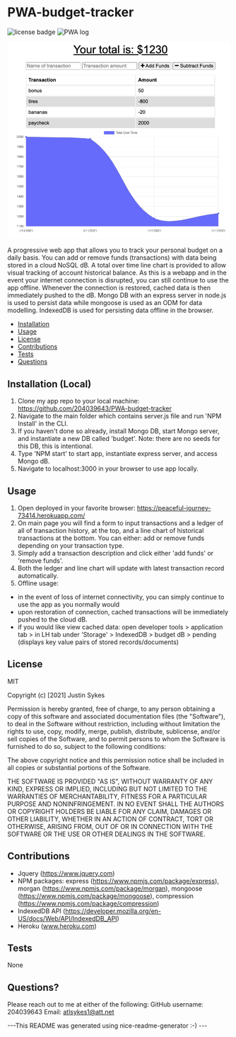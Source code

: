 # PWA-budget-tracker

![license badge](https://img.shields.io/badge/license-MIT-brightgreen)
<img src="public/pwalogo.svg" width="8%" alt="PWA log">

![app screenshot](public/PWA-budget-tracker-app-screenshot1.png)

A progressive web app that allows you to track your personal budget on a daily basis. You can add or remove funds (transactions) with data being stored in a cloud NoSQL dB. A total over time line chart is provided to allow visual tracking of account historical balance. As this is a webapp and in the event your internet connection is disrupted, you can still continue to use the app offline. Whenever the connection is restored, cached data is then immediately pushed to the dB. Mongo DB with an express server in node.js is used to persist data while mongoose is used as an ODM for data modelling. IndexedDB is used for persisting data offline in the browser.
    
- [Installation](#installation)
- [Usage](#usage)
- [License](#license)
- [Contributions](#contributions)
- [Tests](#test)
- [Questions](#questions)
    
## Installation (Local)
    
1. Clone my app repo to your local machine: https://github.com/204039643/PWA-budget-tracker
2. Navigate to the main folder which contains server.js file and run 'NPM Install' in the CLI.
3. If you haven't done so already, install Mongo DB, start Mongo server, and instantiate a new DB called 'budget'. Note: there are no seeds for this DB, this is intentional.
4. Type 'NPM start' to start app, instantiate express server, and access Mongo dB.
5. Navigate to localhost:3000 in your browser to use app locally.
    
## Usage
    
1. Open deployed in your favorite browser: https://peaceful-journey-73414.herokuapp.com/
2. On main page you will find a form to input transactions and a ledger of all of transaction history, at the top, and a line chart of historical transactions at the bottom. You can either: add or remove funds depending on your transaction type.
3. Simply add a transaction description and click either 'add funds' or 'remove funds'.
4. Both the ledger and line chart will update with latest transaction record automatically.
5. Offline usage:
- in the event of loss of internet connectivity, you can simply continue to use the app as you normally would
- upon restoration of connection, cached transactions will be immediately pushed to the cloud dB.
- if you would like view cached data: open developer tools > application tab > in LH tab under 'Storage' > IndexedDB > budget dB > pending (displays key value pairs of stored records/documents)
    
## License
    
MIT
    
Copyright (c) [2021] Justin Sykes
    
Permission is hereby granted, free of charge, to any person obtaining a copy
of this software and associated documentation files (the "Software"), to deal
in the Software without restriction, including without limitation the rights
to use, copy, modify, merge, publish, distribute, sublicense, and/or sell
copies of the Software, and to permit persons to whom the Software is
furnished to do so, subject to the following conditions:
    
The above copyright notice and this permission notice shall be included in all
copies or substantial portions of the Software.
    
THE SOFTWARE IS PROVIDED "AS IS", WITHOUT WARRANTY OF ANY KIND, EXPRESS OR
IMPLIED, INCLUDING BUT NOT LIMITED TO THE WARRANTIES OF MERCHANTABILITY,
FITNESS FOR A PARTICULAR PURPOSE AND NONINFRINGEMENT. IN NO EVENT SHALL THE
AUTHORS OR COPYRIGHT HOLDERS BE LIABLE FOR ANY CLAIM, DAMAGES OR OTHER
LIABILITY, WHETHER IN AN ACTION OF CONTRACT, TORT OR OTHERWISE, ARISING FROM,
OUT OF OR IN CONNECTION WITH THE SOFTWARE OR THE USE OR OTHER DEALINGS IN THE
SOFTWARE.
    
## Contributions
    
- Jquery (https://www.jquery.com)
- NPM packages: express (https://www.npmjs.com/package/express), morgan (https://www.npmjs.com/package/morgan), mongoose (https://www.npmjs.com/package/mongoose), compression (https://www.npmjs.com/package/compression)
- IndexedDB API (https://developer.mozilla.org/en-US/docs/Web/API/IndexedDB_API)
- Heroku (www.heroku.com)
    
## Tests
    
None
    
## Questions?
Please reach out to me at either of the following:
GitHub username: 204039643
Email: atlsykes1@att.net
    
    
 ---This README was generated using nice-readme-generator :-) ---
